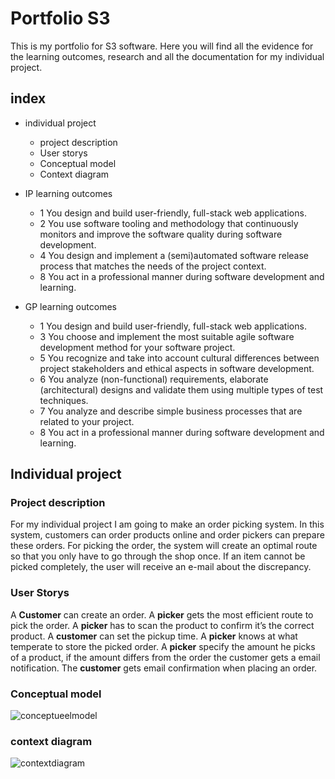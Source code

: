 # Portfolio S3

This is my portfolio for S3 software. Here you will find all the evidence for the learning outcomes, research and all the documentation for my individual project.

## index

  - individual project
    -  project description
    -  User storys
    -  Conceptual model
    -  Context diagram

  - IP learning outcomes
    -  1 You design and build user-friendly, full-stack web applications.
    -  2 You use software tooling and methodology that continuously monitors and improve the software quality during software development.
    -  4 You design and implement a (semi)automated software release process that matches the needs of the project context.
    -  8 You act in a professional manner during software development and learning.

  - GP learning outcomes
    -  1 You design and build user-friendly, full-stack web applications.
    -  3 You choose and implement the most suitable agile software development method for your software project.
    -  5 You recognize and take into account cultural differences between project stakeholders and ethical aspects in software development.
    -  6 You analyze (non-functional) requirements, elaborate (architectural) designs and validate them using multiple types of test techniques.
    -  7 You analyze and describe simple business processes that are related to your project.
    -  8 You act in a professional manner during software development and learning.


## Individual project
  ### Project description
For my individual project I am going to make an order picking system. In this system, customers can order products online and order pickers can prepare these orders. For picking the order, the system will create an optimal route so that you only have to go through the shop once. If an item cannot be picked completely, the user will receive an e-mail about the discrepancy.

   ### User Storys

A **Customer** can create an order.
A **picker** gets the most efficient route to pick the order.
A **picker** has to scan the product to confirm it’s the correct product.
A **customer** can set the pickup time.
A **picker** knows at what temperate to store the picked order.
A **picker** specify the amount he picks of a product, if the amount differs from the order the customer gets a email notification.
The **customer** gets email confirmation when placing an order.

### Conceptual model
![conceptueelmodel](https://user-images.githubusercontent.com/84378377/161045845-a38c3aaf-4964-470c-8074-d40073495886.png)

### context diagram
![contextdiagram](https://user-images.githubusercontent.com/84378377/161045930-3ba2ca77-5c6a-4553-a7c3-ab939249f206.png)
